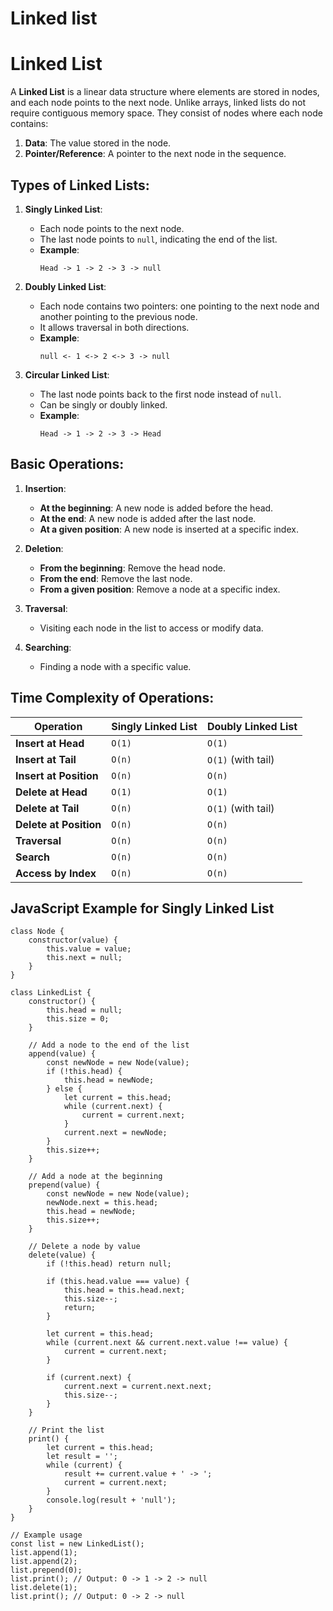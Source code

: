 # Linked list

# Linked List

A **Linked List** is a linear data structure where elements are stored in nodes, and each node points to the next node. Unlike arrays, linked lists do not require contiguous memory space. They consist of nodes where each node contains:

1. **Data**: The value stored in the node.
2. **Pointer/Reference**: A pointer to the next node in the sequence.

## Types of Linked Lists:
1. **Singly Linked List**:
   - Each node points to the next node.
   - The last node points to `null`, indicating the end of the list.
   - **Example**:
     ```
     Head -> 1 -> 2 -> 3 -> null
     ```

2. **Doubly Linked List**:
   - Each node contains two pointers: one pointing to the next node and another pointing to the previous node.
   - It allows traversal in both directions.
   - **Example**:
     ```
     null <- 1 <-> 2 <-> 3 -> null
     ```

3. **Circular Linked List**:
   - The last node points back to the first node instead of `null`.
   - Can be singly or doubly linked.
   - **Example**:
     ```
     Head -> 1 -> 2 -> 3 -> Head
     ```

## Basic Operations:
1. **Insertion**:
   - **At the beginning**: A new node is added before the head.
   - **At the end**: A new node is added after the last node.
   - **At a given position**: A new node is inserted at a specific index.

2. **Deletion**:
   - **From the beginning**: Remove the head node.
   - **From the end**: Remove the last node.
   - **From a given position**: Remove a node at a specific index.

3. **Traversal**:
   - Visiting each node in the list to access or modify data.

4. **Searching**:
   - Finding a node with a specific value.

## Time Complexity of Operations:

| **Operation**                | **Singly Linked List** | **Doubly Linked List** |
|------------------------------|-----------------------|-----------------------|
| **Insert at Head**           | `O(1)`                | `O(1)`                |
| **Insert at Tail**           | `O(n)`                | `O(1)` (with tail)    |
| **Insert at Position**       | `O(n)`                | `O(n)`                |
| **Delete at Head**           | `O(1)`                | `O(1)`                |
| **Delete at Tail**           | `O(n)`                | `O(1)` (with tail)    |
| **Delete at Position**       | `O(n)`                | `O(n)`                |
| **Traversal**                | `O(n)`                | `O(n)`                |
| **Search**                   | `O(n)`                | `O(n)`                |
| **Access by Index**          | `O(n)`                | `O(n)`                |

## JavaScript Example for Singly Linked List

<!-- ```javascript -->

```
class Node {
    constructor(value) {
        this.value = value;
        this.next = null;
    }
}

class LinkedList {
    constructor() {
        this.head = null;
        this.size = 0;
    }

    // Add a node to the end of the list
    append(value) {
        const newNode = new Node(value);
        if (!this.head) {
            this.head = newNode;
        } else {
            let current = this.head;
            while (current.next) {
                current = current.next;
            }
            current.next = newNode;
        }
        this.size++;
    }

    // Add a node at the beginning
    prepend(value) {
        const newNode = new Node(value);
        newNode.next = this.head;
        this.head = newNode;
        this.size++;
    }

    // Delete a node by value
    delete(value) {
        if (!this.head) return null;
        
        if (this.head.value === value) {
            this.head = this.head.next;
            this.size--;
            return;
        }

        let current = this.head;
        while (current.next && current.next.value !== value) {
            current = current.next;
        }

        if (current.next) {
            current.next = current.next.next;
            this.size--;
        }
    }

    // Print the list
    print() {
        let current = this.head;
        let result = '';
        while (current) {
            result += current.value + ' -> ';
            current = current.next;
        }
        console.log(result + 'null');
    }
}

// Example usage
const list = new LinkedList();
list.append(1);
list.append(2);
list.prepend(0);
list.print(); // Output: 0 -> 1 -> 2 -> null
list.delete(1);
list.print(); // Output: 0 -> 2 -> null
```
